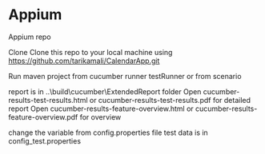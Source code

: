 # Appium
Appium repo

Clone Clone this repo to your local machine using https://github.com/tarikamali/CalendarApp.git

Run maven project from cucumber runner testRunner or from scenario

report is in ..\build\cucumber\ExtendedReport folder
    Open cucumber-results-test-results.html or cucumber-results-test-results.pdf for detailed report
    Open cucumber-results-feature-overview.html or cucumber-results-feature-overview.pdf for overview

change the variable from config.properties file test data is in config_test.properties
